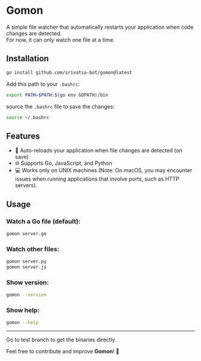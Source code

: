 # Gomon  

A simple file watcher that automatically restarts your application when code changes are detected.  
For now, it can only watch one file at a time.  

## Installation  

```bash
go install github.com/srivatsa-bot/gomon@latest
```

Add this path to your `.bashrc`:  

```bash
export PATH=$PATH:$(go env GOPATH)/bin
```

source the `.bashrc` file to save the changes:  

```bash
source ~/.bashrc
```

## Features  

- 🔄 Auto-reloads your application when file changes are detected (on save)  
- 🌐 Supports Go, JavaScript, and Python  
- 💻 Works only on UNIX machines.(Note: On macOS, you may encounter issues when running applications that involve ports, such as HTTP servers).

## Usage  

### Watch a Go file (default):  
```bash
gomon server.go
```

### Watch other files:  
```bash
gomon server.py
gomon server.js
```

### Show version:  
```bash
gomon --version
```

### Show help:  
```bash
gomon --help
```

---
Go to test branch to get the binaries directly.

Feel free to contribute and improve **Gomon**! 🚀
